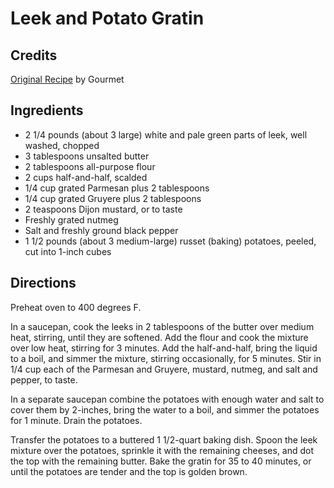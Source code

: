 # Leek and Potato Gratin 

## Credits

[Original Recipe](http://www.foodtv.com/foodtv/recipe/0,6255,23838,00.html "http://www.foodtv.com/foodtv/recipe/0,6255,23838,00.html") by Gourmet

## Ingredients

- 2 1/4 pounds (about 3 large) white and pale green parts of leek, well washed, chopped
- 3 tablespoons unsalted butter
- 2 tablespoons all-purpose flour
- 2 cups half-and-half, scalded
- 1/4 cup grated Parmesan plus 2 tablespoons 
- 1/4 cup grated Gruyere plus 2 tablespoons 
- 2 teaspoons Dijon mustard, or to taste
- Freshly grated nutmeg
- Salt and freshly ground black pepper
- 1 1/2 pounds (about 3 medium-large) russet (baking) potatoes, peeled, cut into 1-inch cubes

## Directions

Preheat oven to 400 degrees F.   
  
In a saucepan, cook the leeks in 2 tablespoons of the butter over medium heat, stirring, until they are softened. Add the flour and cook the mixture over low heat, stirring for 3 minutes. Add the half-and-half, bring the liquid to a boil, and simmer the mixture, stirring occasionally, for 5 minutes. Stir in 1/4 cup each of the Parmesan and Gruyere, mustard, nutmeg, and salt and pepper, to taste.   
  
In a separate saucepan combine the potatoes with enough water and salt to cover them by 2-inches, bring the water to a boil, and simmer the potatoes for 1 minute. Drain the potatoes.   
  
Transfer the potatoes to a buttered 1 1/2-quart baking dish. Spoon the leek mixture over the potatoes, sprinkle it with the remaining cheeses, and dot the top with the remaining butter. Bake the gratin for 35 to 40 minutes, or until the potatoes are tender and the top is golden brown.

